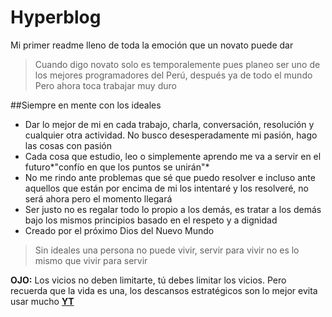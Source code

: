# Hyperblog 
Mi primer readme lleno de toda la emoción que un novato puede dar
>Cuando digo novato solo es temporalemente pues planeo ser uno de los mejores programadores del Perú, después ya de todo el mundo
>Pero ahora toca trabajar muy duro

##Siempre en mente con los ideales
* Dar lo mejor de mi en cada trabajo, charla, conversación, resolución y cualquier otra actividad. No busco desesperadamente mi pasión, hago las cosas con pasión
* Cada cosa que estudio, leo o simplemente aprendo me va a servir en el futuro*"confío en que los puntos se unirán"*
* No me rindo ante problemas que sé que puedo resolver e incluso ante aquellos que están por encima de mi los intentaré y los resolveré, no será ahora pero el momento llegará
* Ser justo no es regalar todo lo propio a los demás, es tratar a los demás bajo los mismos principios basado en el respeto y a dignidad
* Creado por el próximo Dios del Nuevo Mundo

>Sin ideales una persona no puede vivir, servir para vivir no es lo mismo que vivir para servir

**OJO:** Los vicios no deben limitarte, tú debes limitar los vicios. Pero recuerda que la vida es una, los descansos estratégicos son lo mejor evita usar mucho [**YT**](https://www.youtube.com/)